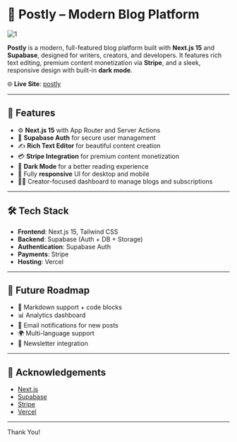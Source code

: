 # 📝 Postly – Modern Blog Platform
![1](https://github.com/user-attachments/assets/7be9caf2-b0f6-4828-a6bd-430b5e7b6bee)

**Postly** is a modern, full-featured blog platform built with **Next.js 15** and **Supabase**, designed for writers, creators, and developers. It features rich text editing, premium content monetization via **Stripe**, and a sleek, responsive design with built-in **dark mode**.

🌐 **Live Site**: [postly](https://shamax199-blog-publication-app-ts2h.vercel.app/)

---

## 🚀 Features

* ⚙️ **Next.js 15** with App Router and Server Actions
* 🔐 **Supabase Auth** for secure user management
* ✍️ **Rich Text Editor** for beautiful content creation
* 💳 **Stripe Integration** for premium content monetization
* 🌙 **Dark Mode** for a better reading experience
* 📱 Fully **responsive** UI for desktop and mobile
* 🧑‍💻 Creator-focused dashboard to manage blogs and subscriptions

---

## 🛠 Tech Stack

* **Frontend**: Next.js 15, Tailwind CSS
* **Backend**: Supabase (Auth + DB + Storage)
* **Authentication**: Supabase Auth
* **Payments**: Stripe
* **Hosting**: Vercel

---

## 🧪 Future Roadmap

* 📝 Markdown support + code blocks
* 📊 Analytics dashboard
* 🔔 Email notifications for new posts
* 🌍 Multi-language support
* 🧾 Newsletter integration

---

## 🙌 Acknowledgements

* [Next.js](https://nextjs.org)
* [Supabase](https://supabase.com)
* [Stripe](https://stripe.com)
* [Vercel](https://vercel.com)

---

Thank You!
